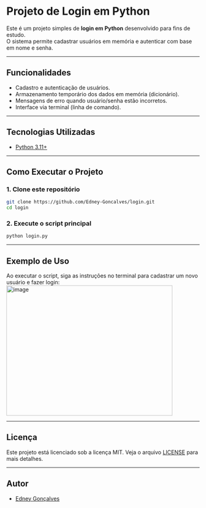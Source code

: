# Projeto de Login em Python

Este é um projeto simples de **login em Python** desenvolvido para fins de estudo.  
O sistema permite cadastrar usuários em memória e autenticar com base em nome e senha.

---

## Funcionalidades
- Cadastro e autenticação de usuários.
- Armazenamento temporário dos dados em memória (dicionário).
- Mensagens de erro quando usuário/senha estão incorretos.
- Interface via terminal (linha de comando).

---

## Tecnologias Utilizadas
- [Python 3.11+](https://www.python.org/)

---

## Como Executar o Projeto

### 1. Clone este repositório

```bash
git clone https://github.com/Edney-Goncalves/login.git
cd login
```

### 2. Execute o script principal

```bash
python login.py
```

---

## Exemplo de Uso

Ao executar o script, siga as instruções no terminal para cadastrar um novo usuário e fazer login:
<img width="433" height="340" alt="image" src="https://github.com/user-attachments/assets/64cd1358-c642-4612-9133-b4d40421a8f2" />


---

## Licença

Este projeto está licenciado sob a licença MIT. Veja o arquivo [LICENSE](LICENSE) para mais detalhes.

---

## Autor

- [Edney Gonçalves](https://github.com/Edney-Goncalves)
